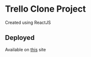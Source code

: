 # Trello Clone Project
Created using ReactJS

## Deployed

Available on [this](https://trello.fazlurtech.my.id) site
